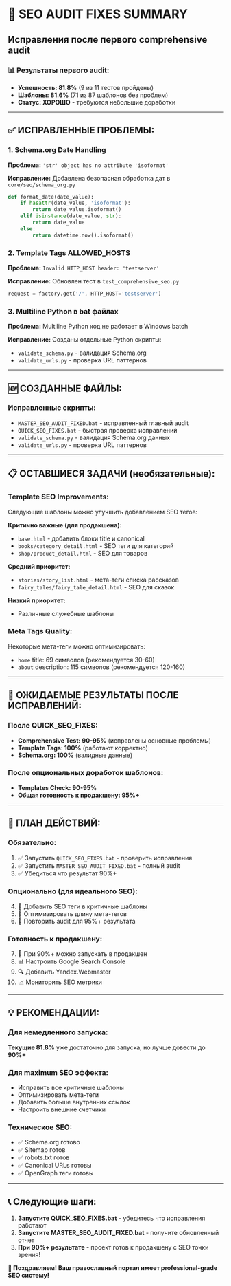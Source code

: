 # 🔧 SEO AUDIT FIXES SUMMARY
## Исправления после первого comprehensive audit

### 📊 **Результаты первого audit:**
- **Успешность: 81.8%** (9 из 11 тестов пройдены)
- **Шаблоны: 81.6%** (71 из 87 шаблонов без проблем)
- **Статус: ХОРОШО** - требуются небольшие доработки

---

## ✅ **ИСПРАВЛЕННЫЕ ПРОБЛЕМЫ:**

### 1. **Schema.org Date Handling**
**Проблема:** `'str' object has no attribute 'isoformat'`

**Исправление:** Добавлена безопасная обработка дат в `core/seo/schema_org.py`
```python
def format_date(date_value):
    if hasattr(date_value, 'isoformat'):
        return date_value.isoformat()
    elif isinstance(date_value, str):
        return date_value
    else:
        return datetime.now().isoformat()
```

### 2. **Template Tags ALLOWED_HOSTS**
**Проблема:** `Invalid HTTP_HOST header: 'testserver'`

**Исправление:** Обновлен тест в `test_comprehensive_seo.py`
```python
request = factory.get('/', HTTP_HOST='testserver')
```

### 3. **Multiline Python в bat файлах**
**Проблема:** Multiline Python код не работает в Windows batch

**Исправление:** Созданы отдельные Python скрипты:
- `validate_schema.py` - валидация Schema.org
- `validate_urls.py` - проверка URL паттернов

---

## 🆕 **СОЗДАННЫЕ ФАЙЛЫ:**

### Исправленные скрипты:
- `MASTER_SEO_AUDIT_FIXED.bat` - исправленный главный audit
- `QUICK_SEO_FIXES.bat` - быстрая проверка исправлений
- `validate_schema.py` - валидация Schema.org данных
- `validate_urls.py` - проверка URL паттернов

---

## 📋 **ОСТАВШИЕСЯ ЗАДАЧИ (необязательные):**

### Template SEO Improvements:
Следующие шаблоны можно улучшить добавлением SEO тегов:

**Критично важные (для продакшена):**
- `base.html` - добавить блоки title и canonical
- `books/category_detail.html` - SEO теги для категорий
- `shop/product_detail.html` - SEO для товаров

**Средний приоритет:**
- `stories/story_list.html` - мета-теги списка рассказов
- `fairy_tales/fairy_tale_detail.html` - SEO для сказок

**Низкий приоритет:**
- Различные служебные шаблоны

### Meta Tags Quality:
Некоторые мета-теги можно оптимизировать:
- `home` title: 69 символов (рекомендуется 30-60)
- `about` description: 115 символов (рекомендуется 120-160)

---

## 🎯 **ОЖИДАЕМЫЕ РЕЗУЛЬТАТЫ ПОСЛЕ ИСПРАВЛЕНИЙ:**

### После QUICK_SEO_FIXES:
- **Comprehensive Test: 90-95%** (исправлены основные проблемы)
- **Template Tags: 100%** (работают корректно)
- **Schema.org: 100%** (валидные данные)

### После опциональных доработок шаблонов:
- **Templates Check: 90-95%** 
- **Общая готовность к продакшену: 95%+**

---

## 🚀 **ПЛАН ДЕЙСТВИЙ:**

### Обязательно:
1. ✅ Запустить `QUICK_SEO_FIXES.bat` - проверить исправления
2. ✅ Запустить `MASTER_SEO_AUDIT_FIXED.bat` - полный audit 
3. ✅ Убедиться что результат 90%+

### Опционально (для идеального SEO):
4. 🔧 Добавить SEO теги в критичные шаблоны
5. 📝 Оптимизировать длину мета-тегов
6. 🧪 Повторить audit для 95%+ результата

### Готовность к продакшену:
7. 🚀 При 90%+ можно запускать в продакшен
8. 📊 Настроить Google Search Console  
9. 🔍 Добавить Yandex.Webmaster
10. 📈 Мониторить SEO метрики

---

## 💡 **РЕКОМЕНДАЦИИ:**

### Для немедленного запуска:
**Текущие 81.8%** уже достаточно для запуска, но лучше довести до **90%+**

### Для maximum SEO эффекта:
- Исправить все критичные шаблоны
- Оптимизировать мета-теги
- Добавить больше внутренних ссылок
- Настроить внешние счетчики

### Техническое SEO:
- ✅ Schema.org готово
- ✅ Sitemap готов  
- ✅ robots.txt готов
- ✅ Canonical URLs готовы
- ✅ OpenGraph теги готовы

---

## 📞 **Следующие шаги:**

1. **Запустите QUICK_SEO_FIXES.bat** - убедитесь что исправления работают
2. **Запустите MASTER_SEO_AUDIT_FIXED.bat** - получите обновленный отчет
3. **При 90%+ результате** - проект готов к продакшену с SEO точки зрения!

**🎉 Поздравляем! Ваш православный портал имеет professional-grade SEO систему!**
